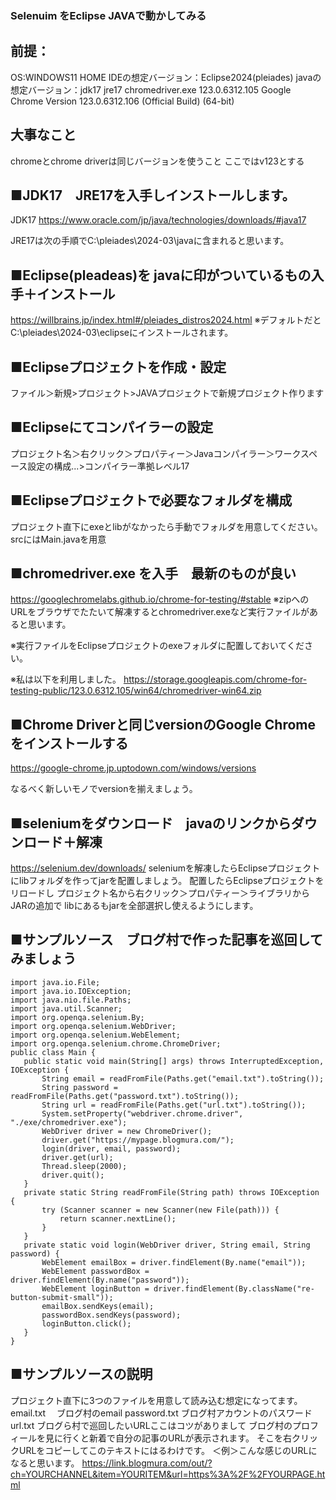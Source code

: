 ### Selenuim をEclipse JAVAで動かしてみる

## 前提：
OS:WINDOWS11 HOME
IDEの想定バージョン：Eclipse2024(pleiades)
javaの想定バージョン：jdk17 jre17 
chromedriver.exe 123.0.6312.105
Google Chrome Version 123.0.6312.106 (Official Build) (64-bit)

## 大事なこと
chromeとchrome driverは同じバージョンを使うこと
ここではv123とする

## ■JDK17　JRE17を入手しインストールします。
JDK17
https://www.oracle.com/jp/java/technologies/downloads/#java17

JRE17は次の手順でC:\pleiades\2024-03\javaに含まれると思います。

## ■Eclipse(pleadeas)を javaに印がついているもの入手＋インストール
https://willbrains.jp/index.html#/pleiades_distros2024.html
※デフォルトだとC:\pleiades\2024-03\eclipseにインストールされます。

## ■Eclipseプロジェクトを作成・設定
ファイル＞新規>プロジェクト>JAVAプロジェクトで新規プロジェクト作ります


## ■Eclipseにてコンパイラーの設定
プロジェクト名＞右クリック＞プロパティー＞Javaコンパイラー＞ワークスペース設定の構成...>コンパイラー準拠レベル17

## ■Eclipseプロジェクトで必要なフォルダを構成
プロジェクト直下にexeとlibがなかったら手動でフォルダを用意してください。
srcにはMain.javaを用意

## ■chromedriver.exe を入手　最新のものが良い
https://googlechromelabs.github.io/chrome-for-testing/#stable
※zipへのURLをブラウザでたたいて解凍するとchromedriver.exeなど実行ファイルがあると思います。

※実行ファイルをEclipseプロジェクトのexeフォルダに配置しておいてください。

※私は以下を利用しました。
https://storage.googleapis.com/chrome-for-testing-public/123.0.6312.105/win64/chromedriver-win64.zip

## ■Chrome Driverと同じversionのGoogle Chromeをインストールする
https://google-chrome.jp.uptodown.com/windows/versions

なるべく新しいモノでversionを揃えましょう。

## ■seleniumをダウンロード　javaのリンクからダウンロード＋解凍
https://selenium.dev/downloads/
seleniumを解凍したらEclipseプロジェクトにlibフォルダを作ってjarを配置しましょう。
配置したらEclipseプロジェクトをリロードし
プロジェクト名から右クリック＞プロパティー＞ライブラリからJARの追加で
libにあるもjarを全部選択し使えるようにします。

## ■サンプルソース　ブログ村で作った記事を巡回してみましょう
```
import java.io.File;
import java.io.IOException;
import java.nio.file.Paths;
import java.util.Scanner;
import org.openqa.selenium.By;
import org.openqa.selenium.WebDriver;
import org.openqa.selenium.WebElement;
import org.openqa.selenium.chrome.ChromeDriver;
public class Main {
   public static void main(String[] args) throws InterruptedException, IOException {
       String email = readFromFile(Paths.get("email.txt").toString());
       String password = readFromFile(Paths.get("password.txt").toString());
       String url = readFromFile(Paths.get("url.txt").toString());
       System.setProperty("webdriver.chrome.driver", "./exe/chromedriver.exe");
       WebDriver driver = new ChromeDriver();
       driver.get("https://mypage.blogmura.com/");
       login(driver, email, password);
       driver.get(url);
       Thread.sleep(2000);
       driver.quit();
   }
   private static String readFromFile(String path) throws IOException {
       try (Scanner scanner = new Scanner(new File(path))) {
           return scanner.nextLine();
       }
   }
   private static void login(WebDriver driver, String email, String password) {
       WebElement emailBox = driver.findElement(By.name("email"));
       WebElement passwordBox = driver.findElement(By.name("password"));
       WebElement loginButton = driver.findElement(By.className("re-button-submit-small"));
       emailBox.sendKeys(email);
       passwordBox.sendKeys(password);
       loginButton.click();
   }
}
```
## ■サンプルソースの説明
プロジェクト直下に3つのファイルを用意して読み込む想定になってます。
email.txt　
ブログ村のemail
password.txt
ブログ村アカウントのパスワード
url.txt 
ブログら村で巡回したいURLここはコツがありまして
ブログ村のプロフィールを見に行くと新着で自分の記事のURLが表示されます。
そこを右クリックURLをコピーしてこのテキストにはるわけです。
＜例＞こんな感じのURLになると思います。
https://link.blogmura.com/out/?ch=YOURCHANNEL&item=YOURITEM&url=https%3A%2F%2FYOURPAGE.html
